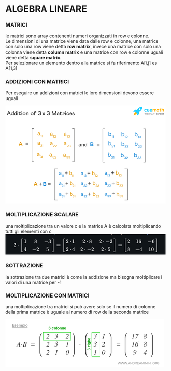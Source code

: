 # ALGEBRA LINEARE 

### MATRICI
le matrici sono array contenenti numeri organizzati in row e colonne. <br>
Le dimensioni di una matrice viene data dalle row e colonne, una matrice con solo una row viene detta **row matrix**, invece una matrice con solo una colonna viene detta **column matrix** e una matrice con row e colonne uguali viene detta **square matrix**. <br>
Per selezionare un elemento dentro alla matrice si fa riferimento A[i,j] es A[1,3]

### ADDIZIONI CON MATRICI 
Per eseguire un addizioni con matrici le loro dimensioni devono essere uguali 

![](addition-of-matrices-3x3-1625855167-515495451.png)

### MOLTIPLICAZIONE SCALARE
una moltiplicazione tra un valore c e la matrice A è calcolata moltiplicando tutti gli elementi con c 
![](image.png)

### SOTTRAZIONE 
la sottrazione tra due matrici è come la addizione ma bisogna moltiplicare i valori di una matrice per -1

### MOLTIPLICAZIONE CON MATRICI

una moltiplicazione tra matrici si può avere solo se il numero di colonne della prima matrice è uguale al numero di row della seconda matrice 


![](esempio-prodotto-matrici-3185026233.gif)